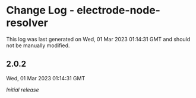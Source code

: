 # Change Log - electrode-node-resolver

This log was last generated on Wed, 01 Mar 2023 01:14:31 GMT and should not be manually modified.

## 2.0.2
Wed, 01 Mar 2023 01:14:31 GMT

_Initial release_

